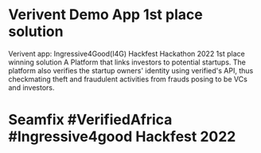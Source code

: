 # Verivent Demo App 1st place solution
Verivent app: Ingressive4Good(I4G) Hackfest Hackathon 2022 1st place winning solution
A Platform that links investors to potential startups. The platform also verifies the startup owners' identity using verified's API, thus checkmating theft and fraudulent activities from frauds posing to be VCs and investors.
# Seamfix #VerifiedAfrica #Ingressive4good Hackfest 2022
